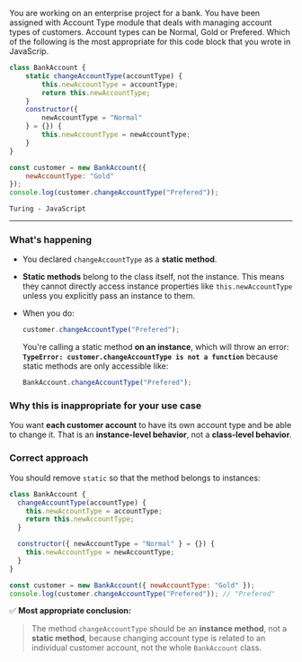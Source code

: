 You are working on an enterprise project for a bank. You have been assigned with Account Type module that deals with managing account types of customers. Account types can be Normal, Gold or Prefered. Which of the following is the most appropriate for this code block that you wrote in JavaScrip.

```javascript
class BankAccount {
    static changeAccountType(accountType) {
        this.newAccountType = accountType;
        return this.newAccountType;
    }
    constructor({
        newAccountType = "Normal"
    } = {}) {
        this.newAccountType = newAccountType;
    }
}

const customer = new BankAccount({
    newAccountType: "Gold"
});
console.log(customer.changeAccountType("Prefered"));
```

`Turing - JavaScript`

----

### What's happening

* You declared `changeAccountType` as a **static method**.
* **Static methods** belong to the class itself, not the instance.
  This means they cannot directly access instance properties like `this.newAccountType` unless you explicitly pass an instance to them.
* When you do:

  ```javascript
  customer.changeAccountType("Prefered");
  ```

  You're calling a static method **on an instance**, which will throw an error:
  **`TypeError: customer.changeAccountType is not a function`**
  because static methods are only accessible like:

  ```javascript
  BankAccount.changeAccountType("Prefered");
  ```


### Why this is inappropriate for your use case

You want **each customer account** to have its own account type and be able to change it.
That is an **instance-level behavior**, not a **class-level behavior**.


### Correct approach

You should remove `static` so that the method belongs to instances:

```javascript
class BankAccount {
  changeAccountType(accountType) {
    this.newAccountType = accountType;
    return this.newAccountType;
  }

  constructor({ newAccountType = "Normal" } = {}) {
    this.newAccountType = newAccountType;
  }
}

const customer = new BankAccount({ newAccountType: "Gold" });
console.log(customer.changeAccountType("Prefered")); // "Prefered"
```


✅ **Most appropriate conclusion:**

> The method `changeAccountType` should be an **instance method**, not a **static method**, because changing account type is related to an individual customer account, not the whole `BankAccount` class.
